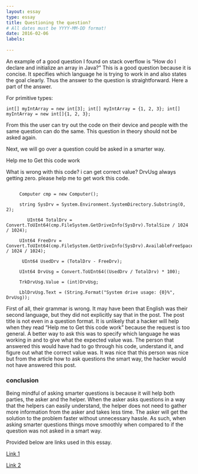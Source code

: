 ```yaml
---
layout: essay
type: essay
title: Questioning the question? 
# All dates must be YYYY-MM-DD format!
date: 2016-02-06
labels:
 
---
```


An example of a good question I found on stack overflow is “How do I declare and initialize an array in Java?” This is a good question because it is concise. It specifies which language he is trying to work in and also states the goal clearly. Thus the answer to the question is straightforward. Here a part of the answer. 


For primitive types:

```
int[] myIntArray = new int[3]; int[] myIntArray = {1, 2, 3}; int[] myIntArray = new int[]{1, 2, 3};
```
From this the user can try out the code on their device and people with the same question can do the same. This question in theory should not be asked again. 


Next, we will go over a question could be asked in a smarter way. 


Help me to Get this code work 

What is wrong with this code? i can get correct value? DrvUsg always getting zero. please help me to get work this code.
```

   	 Computer cmp = new Computer();

   	 string SysDrv = System.Environment.SystemDirectory.Substring(0, 2);

    	UInt64 TotalDrv = Convert.ToUInt64(cmp.FileSystem.GetDriveInfo(SysDrv).TotalSize / 1024 / 1024);

   	 UInt64 FreeDrv = Convert.ToUInt64(cmp.FileSystem.GetDriveInfo(SysDrv).AvailableFreeSpace / 1024 / 1024);

  	  UInt64 UsedDrv = (TotalDrv - FreeDrv);

   	 UInt64 DrvUsg = Convert.ToUInt64((UsedDrv / TotalDrv) * 100);

   	 TrkDrvUsg.Value = (int)DrvUsg;

   	 LblDrvUsg.Text = (String.Format("System drive usage: {0}%", DrvUsg));

```
First of all, their grammar is wrong. It may have been that English was their second language, but they did not explicitly say that in the post. The post title is not even in a question format. It is unlikely that a hacker will help when they read “Help me to Get this code work” because the request is too general. A better way to ask this was to specify which language he was working in and to give what the expected value was. The person that answered this would have had to go through his code, understand it, and figure out what the correct value was. It was nice that this person was nice but from the article how to ask questions the smart way, the hacker would not have answered this post. 

### conclusion 

Being mindful of asking smarter questions is because it will help both parties, the asker and the helper. When the asker asks questions in a way that the helpers can easily understand, the helper does not need to gather more information from the asker and takes less time. The asker will get the solution to the problem faster without unnecessary hassle. As such, when asking smarter questions things move smoothly when compared to if the question was not asked in a smart way. 





Provided below are links used in this essay. 

[Link 1](https://stackoverflow.com/questions/5280658/help-me-to-get-this-code-work)


[Link 2](https://stackoverflow.com/questions/1200621/how-do-i-declare-and-initialize-an-array-in-java) 


